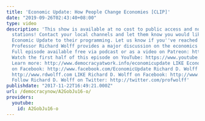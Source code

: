 ```yaml
---
title: 'Economic Update: How People Change Economies [CLIP]'
date: "2019-09-26T02:43:40+08:00"
type: video
description: 'This show is available at no cost to public access and non-profit community
  stations! Contact your local channels and let them know you would like them to add
  Economic Update to their programming. Let us know if you''ve reached out: info(a)democracyatwork.info
  Professor Richard Wolff provides a major discussion on the economics of migration.
  Full episode available free via podcast or as a video on Patreon: http://www.patreon.com/economicupdate
  Watch the first half of this episode on YouTube: https://www.youtube.com/watch?v=LjmO8Fhvny8
  Learn more: http://www.democracyatwork.info/economicupdate LIKE Economic Update
  on Facebook: http://www.facebook.com/EconomicUpdate Richard D. Wolff''s website:
  http://www.rdwolff.com LIKE Richard D. Wolff on Facebook: http://www.facebook.com/RichardDWolff
  Follow Richard D. Wolff on Twitter: http://twitter.com/profwolff'
publishdate: "2017-11-22T16:49:21.000Z"
url: /democracynow/A2GobJu16-o/
providers:
  youtube:
    id: A2GobJu16-o
---
```

